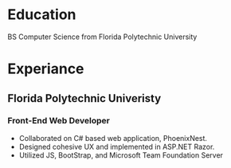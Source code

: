 # Education
BS Computer Science from Florida Polytechnic University
# Experiance
## Florida Polytechnic Univeristy
### Front-End Web Developer
- Collaborated on C# based web application, PhoenixNest.
- Designed cohesive UX and implemented in ASP.NET Razor.
- Utilized JS, BootStrap, and Microsoft Team Foundation Server
